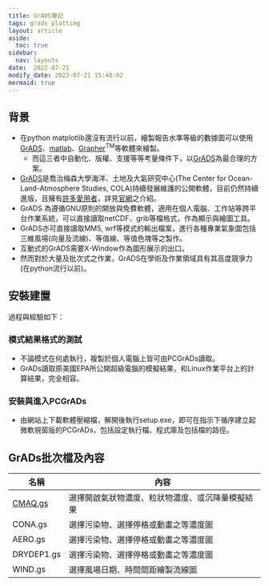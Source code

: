 ```yaml
---
title: GrADS筆記
tags: grads plotting
layout: article
aside:
  toc: true
sidebar:
  nav: layouts
date:  2022-07-21
modify_date: 2022-07-21 15:48:02
mermaid: true
---
```

## 背景
- 在python matplotlib還沒有流行以前，繪製報告水準等級的數據圖可以使用[GrADS][1]、[matlab][matlab]、[Grapher][grapher]<sup>TM</sup>等軟體來繪製。
  - 而這三者中自動化、版權、支援等等考量條件下，以[GrADS][1]為最合理的方案。
- [GrADS][1]是喬治梅森大學海洋、土地及大氣研究中心(The Center for
Ocean-Land-Atmosphere Studies, COLA)持續發展維護的公開軟體，目前仍然持續進版，且擁有[許多愛用者][list]，詳見[官網][2]之介紹。
- GrADS 為遵循GNU原則的開放與免費軟體，適用在個人電腦、工作站等跨平台作業系統，可以直接讀取netCDF、grib等檔格式，作為顯示與繪圖工具。
- GrADS亦可直接讀取MM5, wrf等模式的輸出檔案，進行各種專業氣象圖包括三維風場(向量及流線)、等值線、等值色塊等之製作。
- 互動式的GrADS需要X-Window作為圖形展示的出口。
- 然而對於大量及批次式之作業，GrADS在學術及作業領域具有其高度競爭力(在python流行以前)。

## 安裝建置
過程與經驗如下：
### 模式結果格式的測試
- 不論模式在何處執行，複製於個人電腦上皆可由PCGrADs讀取。
- GrADs讀取原美國EPA所公開超級電腦的模擬結果，和Linux作業平台上的計算結果，完全相容。
### 安裝與進入PCGrADs
- 由網站上下載軟體壓縮檔，解開後執行setup.exe，即可在指示下循序建立起微軟視窗版的PCGrADs，包括設定執行檔、程式庫及包括檔的路徑。

## GrADs批次檔及內容

名稱|內容
-|-
[CMAQ.gs][gs1]|選擇開啟氣狀物濃度、粒狀物濃度、或沉降量模擬結果
CONA.gs|選擇污染物、選擇停格或動畫之等濃度圖
AERO.gs|選擇污染物、選擇停格或動畫之等濃度圖
DRYDEP1.gs|選擇污染物、選擇停格或動畫之等濃度圖
WIND.gs|選擇風場日期、時間間距繪製流線圖




[matlab]: <https://www.mathworks.com/help/matlab/ref/plot.html> "plot 2-D line plot"
[grapher]: <https://www.goldensoftware.com/products/grapher> "Golden Software, Visualize Data"
[1]: <https://zh.m.wikipedia.org/zh-tw/GrADS> "網格分析與顯示系統[2]（英語：Grid Analysis and Display System，簡稱GrADS）是一種可用於存取、操作及可視化地球科學數據的互動式桌面工具。數據格式可以是二進制、GRIB、NetCDF或HDF-SDS（科學數據集）。GrADS已能在全球各種常用的作業系統上執行，並通過網際網路自由分發。(wiki)"
[2]: <http://cola.gmu.edu/grads/> "Overview of GrADS, COLA"
[gs1]: <> "CMAQ.gs"
[list]: <http://gradsusr.org/pipermail/gradsusr/> "The gradsusr Archives"